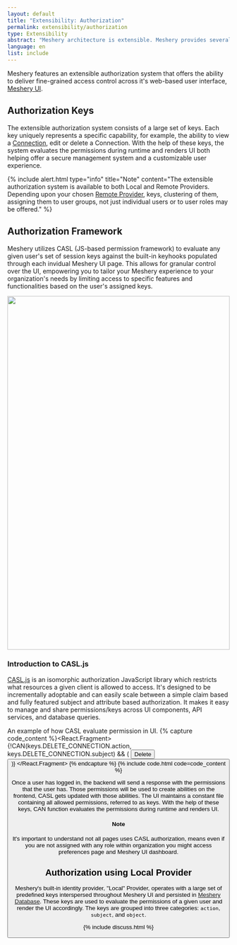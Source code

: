 ```yaml
---
layout: default
title: "Extensibility: Authorization"
permalink: extensibility/authorization
type: Extensibility
abstract: "Meshery architecture is extensible. Meshery provides several extension points for working with different cloud native projects via authorization, adapters, load generators and providers."
language: en
list: include
---
```


Meshery features an extensible authorization system that offers the ability to deliver fine-grained access control across it's web-based user interface, [Meshery UI]({{site.baseurl}}/concepts/architecture).

## Authorization Keys

The extensible authorization system consists of a large set of keys. Each key uniquely represents a specific capability, for example, the ability to view a [Connection](/concepts/logical/connections), edit or delete a Connection. With the help of these keys, the system evaluates the permissions during runtime and renders UI both helping offer a secure management system and a customizable user experience.

{% include alert.html type="info" title="Note" content="The extensible authorization system is available to both Local and Remote Providers. Depending upon your chosen <a href='/extensibility/providers'>Remote Provider</a>, keys, clustering of them, assigning them to user groups, not just individual users or to user roles may be offered." %}

## Authorization Framework

Meshery utilizes CASL (JS-based permission framework) to evaluate any given user's set of session keys against the built-in keyhooks populated through each invidual Meshery UI page. This allows for granular control over the UI, empowering you to tailor your Meshery experience to your organization's needs by limiting access to specific features and functionalities based on the user's assigned keys.

<a href="/assets/img/permission-in-UI.png">
  <img style="width:min(100%,800px)" src="/assets/img/permission-in-UI.png" />
</a>

### Introduction to CASL.js

[CASL.js](https://casl.js.org) is an isomorphic authorization JavaScript library which restricts what resources a given client is allowed to access. It's designed to be incrementally adoptable and can easily scale between a simple claim based and fully featured subject and attribute based authorization. It makes it easy to manage and share permissions/keys across UI components, API services, and database queries.

An example of how CASL evaluate permission in UI.
{% capture code_content %}<React.Fragment>
{!CAN(keys.DELETE_CONNECTION.action, keys.DELETE_CONNECTION.subject) && (
<Button id="delete-connection">Delete<Button/>
)}
</React.Fragment>
{% endcapture %}
{% include code.html code=code_content %}

Once a user has logged in, the backend will send a response with the permissions that the user has. Those permissions will be used to create abilities on the frontend, CASL gets updated with those abilities. The UI maintains a constant file containing all allowed permissions, referred to as keys. With the help of these keys, CAN function evaluates the permissions during runtime and renders UI.

<div class="alert alert-dark" role="alert">
<h4 class="alert-heading">Note</h4>

It's important to understand not all pages uses CASL authorization, means even if you are not assigned with any role within organization you might access preferences page and Meshery UI dashboard.

</div>

## Authorization using Local Provider

Meshery's built-in identity provider, "Local" Provider, operates with a large set of predefined keys interspersed throughout Meshery UI and persisted in [Meshery Database](/concepts/architecture/database). These keys are used to evaluate the permissions of a given user and render the UI accordingly. The keys are grouped into three categories: `action`, `subject`, and `object`.

{% include discuss.html %}
